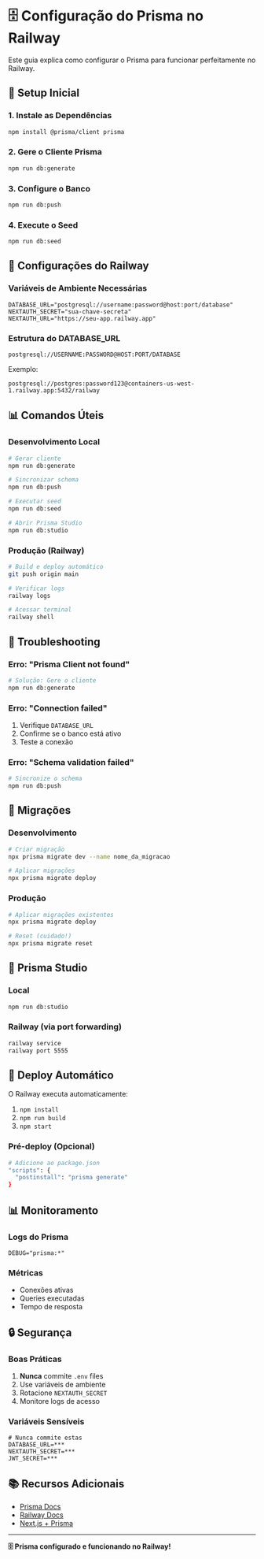 # 🗄️ Configuração do Prisma no Railway

Este guia explica como configurar o Prisma para funcionar perfeitamente no Railway.

## 🚀 Setup Inicial

### 1. Instale as Dependências

```bash
npm install @prisma/client prisma
```

### 2. Gere o Cliente Prisma

```bash
npm run db:generate
```

### 3. Configure o Banco

```bash
npm run db:push
```

### 4. Execute o Seed

```bash
npm run db:seed
```

## 🔧 Configurações do Railway

### Variáveis de Ambiente Necessárias

```env
DATABASE_URL="postgresql://username:password@host:port/database"
NEXTAUTH_SECRET="sua-chave-secreta"
NEXTAUTH_URL="https://seu-app.railway.app"
```

### Estrutura do DATABASE_URL

```
postgresql://USERNAME:PASSWORD@HOST:PORT/DATABASE
```

Exemplo:
```
postgresql://postgres:password123@containers-us-west-1.railway.app:5432/railway
```

## 📊 Comandos Úteis

### Desenvolvimento Local

```bash
# Gerar cliente
npm run db:generate

# Sincronizar schema
npm run db:push

# Executar seed
npm run db:seed

# Abrir Prisma Studio
npm run db:studio
```

### Produção (Railway)

```bash
# Build e deploy automático
git push origin main

# Verificar logs
railway logs

# Acessar terminal
railway shell
```

## 🐛 Troubleshooting

### Erro: "Prisma Client not found"

```bash
# Solução: Gere o cliente
npm run db:generate
```

### Erro: "Connection failed"

1. Verifique `DATABASE_URL`
2. Confirme se o banco está ativo
3. Teste a conexão

### Erro: "Schema validation failed"

```bash
# Sincronize o schema
npm run db:push
```

## 🔄 Migrações

### Desenvolvimento

```bash
# Criar migração
npx prisma migrate dev --name nome_da_migracao

# Aplicar migrações
npx prisma migrate deploy
```

### Produção

```bash
# Aplicar migrações existentes
npx prisma migrate deploy

# Reset (cuidado!)
npx prisma migrate reset
```

## 📱 Prisma Studio

### Local

```bash
npm run db:studio
```

### Railway (via port forwarding)

```bash
railway service
railway port 5555
```

## 🚀 Deploy Automático

O Railway executa automaticamente:

1. `npm install`
2. `npm run build`
3. `npm start`

### Pré-deploy (Opcional)

```bash
# Adicione ao package.json
"scripts": {
  "postinstall": "prisma generate"
}
```

## 📊 Monitoramento

### Logs do Prisma

```env
DEBUG="prisma:*"
```

### Métricas

- Conexões ativas
- Queries executadas
- Tempo de resposta

## 🔒 Segurança

### Boas Práticas

1. **Nunca** commite `.env` files
2. Use variáveis de ambiente
3. Rotacione `NEXTAUTH_SECRET`
4. Monitore logs de acesso

### Variáveis Sensíveis

```env
# Nunca commite estas
DATABASE_URL=***
NEXTAUTH_SECRET=***
JWT_SECRET=***
```

## 📚 Recursos Adicionais

- [Prisma Docs](https://www.prisma.io/docs)
- [Railway Docs](https://docs.railway.app)
- [Next.js + Prisma](https://nextjs.org/docs/guides/database)

---

**🗄️ Prisma configurado e funcionando no Railway!**

